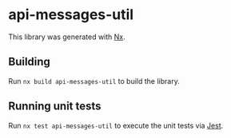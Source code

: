 # api-messages-util

This library was generated with [Nx](https://nx.dev).

## Building

Run `nx build api-messages-util` to build the library.

## Running unit tests

Run `nx test api-messages-util` to execute the unit tests via [Jest](https://jestjs.io).
